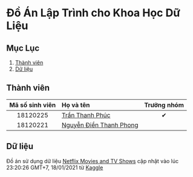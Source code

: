 # Đồ Án Lập Trình cho Khoa Học Dữ Liệu
## Mục Lục
1. [Thành viên](#Thành-viên)
2. [Dữ liệu](#Dữ-liệu)

## Thành viên
| Mã số sinh viên | Họ và tên                                            | Trưởng nhóm |
|:---------------:|:-----------------------------------------------------|:-----------:|
|18120225         | [Trần Thanh Phúc](https://github.com/PhucThanh)      |&#10004;     |
|18120221         | [Nguyễn Điền Thanh Phong](https://github.com/sgrayk) |             |

## Dữ liệu
Đồ án sử dụng dữ liệu [Netflix Movies and TV Shows](https://www.kaggle.com/shivamb/netflix-shows?select=netflix_titles.csv) cập nhật vào lúc 23:20:26 GMT+7, 18/01/2021 từ [Kaggle](https://www.kaggle.com/) 

